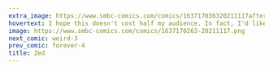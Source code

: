 ```yaml
---
extra_image: https://www.smbc-comics.com/comics/163717036320211117after.png
hovertext: I hope this doesn't cost half my audience. In fact, I'd like to double-you.
image: https://www.smbc-comics.com/comics/1637170263-20211117.png
next_comic: weird-3
prev_comic: forever-4
title: Zed
---
```



